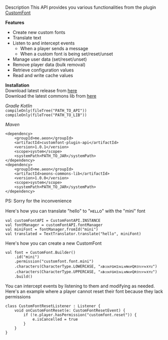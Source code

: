 Description
This API provides you various functionalities from the plugin <a href=https://aeonxd.gitbook.io/docs/plugins/customfont>CustomFont</a>

**Features**
- Create new custom fonts
- Translate text
- Listen to and intercept events
    - When a player sends a message
    - When a custom font is being set/reset/unset
- Manage user data (set/reset/unset)
- Remove player data (bulk removal)
- Retrieve configuration values
- Read and write cache values

**Installation**<br>
Download latest release from <a href="https://github.com/AeonMC/CustomFont-Plugin-API/releases">here</a><br>
Download the latest commons lib from <a href="https://github.com/AeonMC/Aeons-Commons-Lib/releases">here</a>

*Gradle Kotlin*<br>
<code>compileOnly(fileTree("PATH_TO_API"))
compileOnly(fileTree("PATH_TO_LIB"))</code>

*Maven*
<body><pre><code>&lt;dependency&gt;
    &lt;groupId&gt;me.aeon&lt;/groupId&gt;
    &lt;artifactId&gt;customfont-plugin-api&lt;/artifactId&gt;
    &lt;version&gt;1.0.1&lt;/version&gt;
    &lt;scope&gt;system&lt;/scope&gt;
    &lt;systemPath&gt;PATH_TO_JAR&lt;/systemPath&gt;
&lt;/dependency&gt;
&lt;dependency&gt;
    &lt;groupId&gt;me.aeon&lt;/groupId&gt;
    &lt;artifactId&gt;aeons-commons-lib&lt;/artifactId&gt;
    &lt;version&gt;1.0.0&lt;/version&gt;
    &lt;scope&gt;system&lt;/scope&gt;
    &lt;systemPath&gt;PATH_TO_JAR&lt;/systemPath&gt;
&lt;/dependency&gt;</code>
</pre></body>
PS: Sorry for the inconvenience

Here's how you can translate "hello" to "ʜᴇʟʟᴏ" with the "mini" font
<body><pre>
<code>val customFontAPI = CustomFontAPI.INSTANCE
val fontManager = customFontAPI.fontManager
val miniFont = fontManager.fromId("mini")
val translated = TextTranslator.translate("hello", miniFont)</code>
</pre></body>

Here's how you can create a new CustomFont
<body><pre>
<code>val font = CustomFont.Builder()
    .id("mini")
    .permission("customfont.font.mini")
    .characters(CharacterType.LOWERCASE, "ᴀʙᴄᴅᴇꜰɢʜɪᴊᴋʟᴍɴᴏᴘꞯʀꜱᴛᴜᴠᴡxʏᴢ")
    .characters(CharacterType.UPPERCASE, "ᴀʙᴄᴅᴇꜰɢʜɪᴊᴋʟᴍɴᴏᴘꞯʀꜱᴛᴜᴠᴡxʏᴢ")
    .build()</code>
</pre></body>

You can intercept events by listening to them and modifying as needed. Here's an example where a player cannot reset their font because they lack permissions
<body><pre>
<code>class CustomFontResetListener : Listener {
    void onCustomFontReset(e: CustomFontResetEvent) {
        if (!e.player.hasPermission("customfont.reset")) {
            e.isCancelled = true
        }
    }
}</code>
</pre></body>